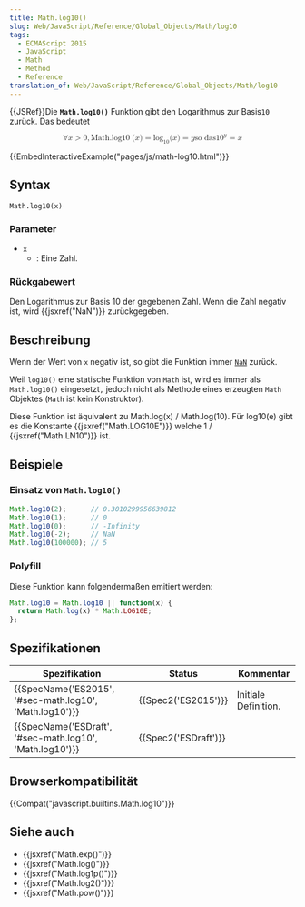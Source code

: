 ```yaml
---
title: Math.log10()
slug: Web/JavaScript/Reference/Global_Objects/Math/log10
tags:
  - ECMAScript 2015
  - JavaScript
  - Math
  - Method
  - Reference
translation_of: Web/JavaScript/Reference/Global_Objects/Math/log10
---
```

{{JSRef}}Die **`Math.log10()`** Funktion gibt den Logarithmus zur Basis`10` zurück. Das bedeutet

<math display="block"><semantics><mrow><mo>∀</mo><mi>x</mi><mo>></mo><mn>0</mn><mo>,</mo><mstyle mathvariant="monospace"><mrow><mo lspace="0em" rspace="thinmathspace">Math.log10</mo><mo stretchy="false">(</mo><mi>x</mi><mo stretchy="false">)</mo></mrow></mstyle><mo>=</mo><msub><mo lspace="0em" rspace="0em">log</mo><mn>10</mn></msub><mo stretchy="false">(</mo><mi>x</mi><mo stretchy="false">)</mo><mo>=</mo><mtext></mtext><mi>y</mi><mspace width="thickmathspace"></mspace><mtext>so das</mtext><mspace width="thickmathspace"></mspace><msup><mn>10</mn><mi>y</mi></msup><mo>=</mo><mi>x</mi></mrow><annotation encoding="TeX">\forall x > 0, \mathtt{\operatorname{Math.log10}(x)} = \log_10(x) = \text{the unique} \; y \; \text{such that} \; 10^y = x</annotation></semantics></math>

{{EmbedInteractiveExample("pages/js/math-log10.html")}}

## Syntax

    Math.log10(x)

### Parameter

- `x`
  - : Eine Zahl.

### Rückgabewert

Den Logarithmus zur Basis 10 der gegebenen Zahl. Wenn die Zahl negativ ist, wird {{jsxref("NaN")}} zurückgegeben.

## Beschreibung

Wenn der Wert von `x` negativ ist, so gibt die Funktion immer [`NaN`](/de/docs/Web/JavaScript/Reference/Global_Objects/NaN "Die globale NaN Eigenschaft ist ein Wert, der Not-A-Number (keine Zahl) repräsentiert.") zurück.

Weil `log10()` eine statische Funktion von `Math` ist, wird es immer als `Math.log10()` eingesetzt`,` jedoch nicht als Methode eines erzeugten `Math` Objektes (`Math` ist kein Konstruktor).

Diese Funktion ist äquivalent zu Math.log(x) / Math.log(10). Für log10(e) gibt es die Konstante {{jsxref("Math.LOG10E")}} welche 1 / {{jsxref("Math.LN10")}} ist.

## Beispiele

### Einsatz von `Math.log10()`

```js
Math.log10(2);      // 0.3010299956639812
Math.log10(1);      // 0
Math.log10(0);      // -Infinity
Math.log10(-2);     // NaN
Math.log10(100000); // 5
```

### Polyfill

Diese Funktion kann folgendermaßen emitiert werden:

```js
Math.log10 = Math.log10 || function(x) {
  return Math.log(x) * Math.LOG10E;
};
```

## Spezifikationen

| Spezifikation                                                                | Status                       | Kommentar            |
| ---------------------------------------------------------------------------- | ---------------------------- | -------------------- |
| {{SpecName('ES2015', '#sec-math.log10', 'Math.log10')}}     | {{Spec2('ES2015')}}     | Initiale Definition. |
| {{SpecName('ESDraft', '#sec-math.log10', 'Math.log10')}} | {{Spec2('ESDraft')}} |                      |

## Browserkompatibilität

{{Compat("javascript.builtins.Math.log10")}}

## Siehe auch

- {{jsxref("Math.exp()")}}
- {{jsxref("Math.log()")}}
- {{jsxref("Math.log1p()")}}
- {{jsxref("Math.log2()")}}
- {{jsxref("Math.pow()")}}
